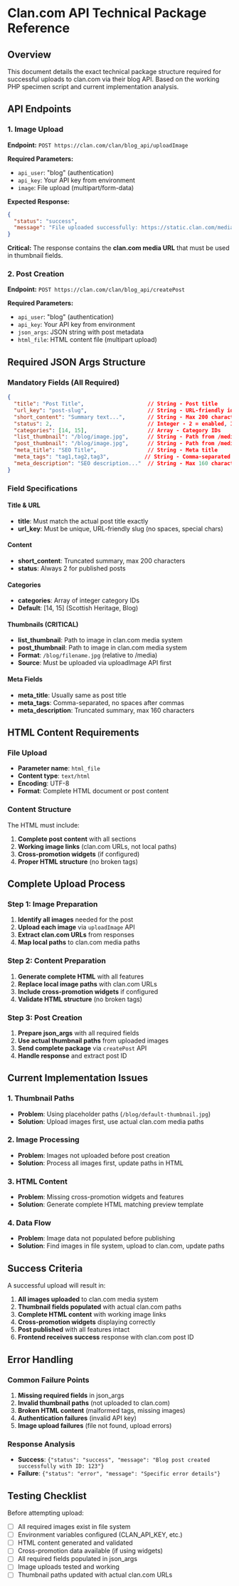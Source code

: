# Clan.com API Technical Package Reference

## Overview
This document details the exact technical package structure required for successful uploads to clan.com via their blog API. Based on the working PHP specimen script and current implementation analysis.

## API Endpoints

### 1. Image Upload
**Endpoint:** `POST https://clan.com/clan/blog_api/uploadImage`

**Required Parameters:**
- `api_user`: "blog" (authentication)
- `api_key`: Your API key from environment
- `image`: File upload (multipart/form-data)

**Expected Response:**
```json
{
  "status": "success",
  "message": "File uploaded successfully: https://static.clan.com/media/blog/filename.jpg"
}
```

**Critical:** The response contains the **clan.com media URL** that must be used in thumbnail fields.

### 2. Post Creation
**Endpoint:** `POST https://clan.com/clan/blog_api/createPost`

**Required Parameters:**
- `api_user`: "blog" (authentication)
- `api_key`: Your API key from environment
- `json_args`: JSON string with post metadata
- `html_file`: HTML content file (multipart upload)

## Required JSON Args Structure

### Mandatory Fields (All Required)
```json
{
  "title": "Post Title",                    // String - Post title
  "url_key": "post-slug",                   // String - URL-friendly identifier
  "short_content": "Summary text...",       // String - Max 200 characters
  "status": 2,                              // Integer - 2 = enabled, 1 = disabled
  "categories": [14, 15],                   // Array - Category IDs
  "list_thumbnail": "/blog/image.jpg",      // String - Path from /media
  "post_thumbnail": "/blog/image.jpg",      // String - Path from /media
  "meta_title": "SEO Title",                // String - Meta title
  "meta_tags": "tag1,tag2,tag3",           // String - Comma-separated tags
  "meta_description": "SEO description..."  // String - Max 160 characters
}
```

### Field Specifications

#### Title & URL
- **title**: Must match the actual post title exactly
- **url_key**: Must be unique, URL-friendly slug (no spaces, special chars)

#### Content
- **short_content**: Truncated summary, max 200 characters
- **status**: Always 2 for published posts

#### Categories
- **categories**: Array of integer category IDs
- **Default**: [14, 15] (Scottish Heritage, Blog)

#### Thumbnails (CRITICAL)
- **list_thumbnail**: Path to image in clan.com media system
- **post_thumbnail**: Path to image in clan.com media system
- **Format**: `/blog/filename.jpg` (relative to /media)
- **Source**: Must be uploaded via uploadImage API first

#### Meta Fields
- **meta_title**: Usually same as post title
- **meta_tags**: Comma-separated, no spaces after commas
- **meta_description**: Truncated summary, max 160 characters

## HTML Content Requirements

### File Upload
- **Parameter name**: `html_file`
- **Content type**: `text/html`
- **Encoding**: UTF-8
- **Format**: Complete HTML document or post content

### Content Structure
The HTML must include:
1. **Complete post content** with all sections
2. **Working image links** (clan.com URLs, not local paths)
3. **Cross-promotion widgets** (if configured)
4. **Proper HTML structure** (no broken tags)

## Complete Upload Process

### Step 1: Image Preparation
1. **Identify all images** needed for the post
2. **Upload each image** via `uploadImage` API
3. **Extract clan.com URLs** from responses
4. **Map local paths** to clan.com media paths

### Step 2: Content Preparation
1. **Generate complete HTML** with all features
2. **Replace local image paths** with clan.com URLs
3. **Include cross-promotion widgets** if configured
4. **Validate HTML structure** (no broken tags)

### Step 3: Post Creation
1. **Prepare json_args** with all required fields
2. **Use actual thumbnail paths** from uploaded images
3. **Send complete package** via `createPost` API
4. **Handle response** and extract post ID

## Current Implementation Issues

### 1. Thumbnail Paths
- **Problem**: Using placeholder paths (`/blog/default-thumbnail.jpg`)
- **Solution**: Upload images first, use actual clan.com media paths

### 2. Image Processing
- **Problem**: Images not uploaded before post creation
- **Solution**: Process all images first, update paths in HTML

### 3. HTML Content
- **Problem**: Missing cross-promotion widgets and features
- **Solution**: Generate complete HTML matching preview template

### 4. Data Flow
- **Problem**: Image data not populated before publishing
- **Solution**: Find images in file system, upload to clan.com, update paths

## Success Criteria

A successful upload will result in:
1. **All images uploaded** to clan.com media system
2. **Thumbnail fields populated** with actual clan.com paths
3. **Complete HTML content** with working image links
4. **Cross-promotion widgets** displaying correctly
5. **Post published** with all features intact
6. **Frontend receives success** response with clan.com post ID

## Error Handling

### Common Failure Points
1. **Missing required fields** in json_args
2. **Invalid thumbnail paths** (not uploaded to clan.com)
3. **Broken HTML content** (malformed tags, missing images)
4. **Authentication failures** (invalid API key)
5. **Image upload failures** (file not found, upload errors)

### Response Analysis
- **Success**: `{"status": "success", "message": "Blog post created successfully with ID: 123"}`
- **Failure**: `{"status": "error", "message": "Specific error details"}`

## Testing Checklist

Before attempting upload:
- [ ] All required images exist in file system
- [ ] Environment variables configured (CLAN_API_KEY, etc.)
- [ ] HTML content generated and validated
- [ ] Cross-promotion data available (if using widgets)
- [ ] All required fields populated in json_args
- [ ] Image uploads tested and working
- [ ] Thumbnail paths updated with actual clan.com URLs
